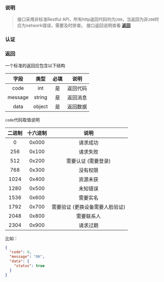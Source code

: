 ### 说明
> 接口采用非标准Restful API，所有http返回代码均为`200`，当返回为非`200`时应为network错误，需要及时排查。
> 接口返回说明查看 **[返回](#返回)**

### 认证

### 返回
一个标准的返回应包含以下结构

|  字段   |  类型  |  必填  |  说明  |
| :-----: | :----: | :--: | :--: |
|  code   |  int   |  是  |  返回代码  |
| message | string |  是  |  返回消息  |
|  data   | object |  是  |  返回数据  |

`code`代码取值说明

| 二进制 | 十六进制 | 说明 |
| :----: | :------: | :--: |
| 0  |  0x000  | 请求成功 |
| 256 |  0x100  | 请求失败 |
| 512 |  0x200  | 需要认证 (需要登录) |
| 768 |  0x300  | 没有权限 |
| 1024 |  0x400  | 资源未获 |
| 1280 |  0x500  | 未知错误 |
| 1536 |  0x600  | 需要实名 |
| 1792 |  0x700  | 需要验证 (更换设备需要人脸验证) |
| 2048 |  0x800  | 需要联系人 |
| 2304 |  0x900  | 请求过期 |


比如：

```json
{
  "code": 0,
  "message": "OK",
  "data": {
    "status": true
  }
}
```